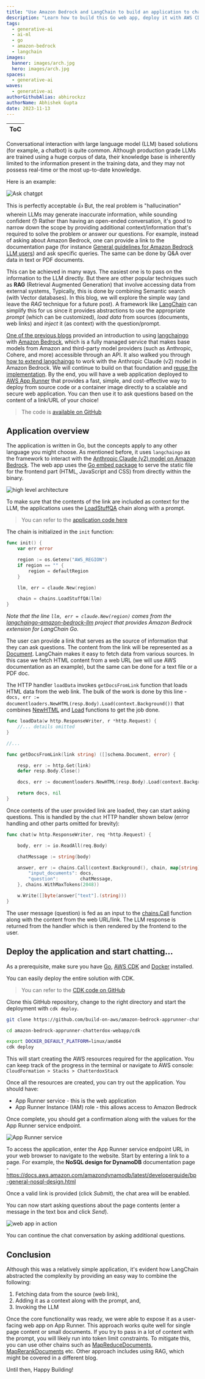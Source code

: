 ```yaml
---
title: "Use Amazon Bedrock and LangChain to build an application to chat with web pages"  
description: "Learn how to build this Go web app, deploy it with AWS CDK and start asking questions!"
tags:  
  - generative-ai
  - ai-ml
  - go
  - amazon-bedrock
  - langchain
images:
  banner: images/arch.jpg
  hero: images/arch.jpg
spaces:
  - generative-ai
waves:
  - generative-ai
authorGithubAlias: abhirockzz
authorName: Abhishek Gupta
date: 2023-11-13
---
```


|ToC|
|---|

Conversational interaction with large language model (LLM) based solutions (for example, a chatbot) is quite common. Although production grade LLMs are trained using a huge corpus of data, their knowledge base is inherently limited to the information present in the training data, and they may not possess real-time or the most up-to-date knowledge.

Here is an example:

![Ask chatgpt](images/chatgpt.png)

This is perfectly acceptable 👍 But, the real problem is "hallucination" wherein LLMs may generate inaccurate information, while sounding confident 😯 Rather than having an open-ended conversation, it's good to narrow down the scope by providing additional context/information that's required to solve the problem or answer our questions. For example, instead of asking about Amazon Bedrock, one can provide a link to the documentation page (for instance [General guidelines for Amazon Bedrock LLM users](https://docs.aws.amazon.com/bedrock/latest/userguide/general-guidelines-for-bedrock-users.html?sc_channel=el&sc_campaign=genaiwave&sc_content=amazon-bedrock-apprunner-chatterdox-webapp&sc_geo=mult&sc_country=mult&sc_outcome=acq)) and ask specific queries. The same can be done by Q&A over data in text or PDF documents.

This can be achieved in many ways. The easiest one is to pass on the information to the LLM directly. But there are other popular techniques such as **RAG** (Retrieval Augmented Generation) that involve accessing data from external systems, Typically, this is done by combining Semantic search (with Vector databases). In this blog, we will explore the simple way (and leave the *RAG* technique for a future post). A framework like [LangChain](https://www.langchain.com/) can simplify this for us since it provides abstractions to use the appropriate *prompt* (which can be customized), *load data* from sources (documents, web links) and *inject* it (as context) with the question/prompt. 

[One of the previous blogs](/posts/amazon-bedrock-langchaingo-llm) provided an introduction to using [langchaingo](https://github.com/tmc/langchaingo) with [Amazon Bedrock](https://docs.aws.amazon.com/bedrock/latest/userguide/what-is-bedrock.html?sc_channel=el&sc_campaign=genaiwave&sc_content=amazon-bedrock-apprunner-chatterdox-webapp&sc_geo=mult&sc_country=mult&sc_outcome=acq), which is a fully managed service that makes base models from Amazon and third-party model providers (such as Anthropic, Cohere, and more) accessible through an API. It also walked you through [how to extend langchaingo](/posts/amazon-bedrock-langchaingo-llm#langchaingo-implementation-for-amazon-bedrock) to work with the Anthropic Claude (v2) model in Amazon Bedrock. We will continue to build on that foundation and [reuse the implementation](https://github.com/build-on-aws/langchaingo-amazon-bedrock-llm). By the end, you will have a web application deployed to [AWS App Runner](https://docs.aws.amazon.com/apprunner/latest/dg/what-is-apprunner.html?sc_channel=el&sc_campaign=genaiwave&sc_content=amazon-bedrock-apprunner-chatterdox-webapp&sc_geo=mult&sc_country=mult&sc_outcome=acq) that provides a fast, simple, and cost-effective way to deploy from source code or a container image directly to a scalable and secure web application. You can then use it to ask questions based on the content of a link/URL of your choice!

> The code is [available on GitHub](https://github.com/build-on-aws/amazon-bedrock-apprunner-chatterdox-webapp)

## Application overview

The application is written in Go, but the concepts apply to any other language you might choose. As mentioned before, it uses `langchaingo` as the framework to interact with the [Anthropic Claude (v2) model on Amazon Bedrock](https://docs.aws.amazon.com/bedrock/latest/userguide/what-is-bedrock.html#models-supported?sc_channel=el&sc_campaign=genaiwave&sc_content=amazon-bedrock-apprunner-chatterdox-webapp&sc_geo=mult&sc_country=mult&sc_outcome=acq). The web app uses the [Go embed package](https://pkg.go.dev/embed) to serve the static file for the frontend part (HTML, JavaScript and CSS) from directly within the binary.

![high level architecture](images/arch.jpg)

To make sure that the contents of the link are included as context for the LLM, the applications uses the [LoadStuffQA](https://pkg.go.dev/github.com/tmc/langchaingo/chains#LoadStuffQA) chain along with a prompt.

> You can refer to the [application code here](https://github.com/build-on-aws/amazon-bedrock-apprunner-chatterdox-webapp/blob/main/web-app/main.go)

The chain is initialized in the `init` function:

```go
func init() {
	var err error

	region := os.Getenv("AWS_REGION")
	if region == "" {
		region = defaultRegion
	}

	llm, err = claude.New(region)

	chain = chains.LoadStuffQA(llm)
}
```

*Note that the line `llm, err = claude.New(region)` comes from the [langchaingo-amazon-bedrock-llm](https://github.com/build-on-aws/langchaingo-amazon-bedrock-llm) project that provides Amazon Bedrock extension for LangChain Go.*

The user can provide a link that serves as the source of information that they can ask questions. The content from the link will be represented as a [Document](https://pkg.go.dev/github.com/tmc/langchaingo/schema#Document). LangChain makes it easy to fetch data from various sources. In this case we fetch HTML content from a web URL (we will use AWS documentation as an example), but the same can be done for a text file or a PDF doc.

The HTTP handler `loadData` invokes `getDocsFromLink` function that loads HTML data from the web link. The bulk of the work is done by this line - `docs, err := documentloaders.NewHTML(resp.Body).Load(context.Background())` that combines [NewHTML](https://pkg.go.dev/github.com/tmc/langchaingo/documentloaders#HTML.Load) and [Load](https://pkg.go.dev/github.com/tmc/langchaingo/documentloaders#NewHTML) functions to get the job done. 

```go
func loadData(w http.ResponseWriter, r *http.Request) {
	//... details omitted
}

//...

func getDocsFromLink(link string) ([]schema.Document, error) {

	resp, err := http.Get(link)
	defer resp.Body.Close()

	docs, err := documentloaders.NewHTML(resp.Body).Load(context.Background())

	return docs, nil
}
```

Once contents of the user provided link are loaded, they can start asking questions. This is handled by the `chat` HTTP handler shown below (error handling and other parts omitted for brevity):

```go
func chat(w http.ResponseWriter, req *http.Request) {

	body, err := io.ReadAll(req.Body)

	chatMessage := string(body)

	answer, err := chains.Call(context.Background(), chain, map[string]any{
		"input_documents": docs,
		"question":        chatMessage,
	}, chains.WithMaxTokens(2048))

	w.Write([]byte(answer["text"].(string)))
}
```

The user message (question) is fed as an input to the [chains.Call](https://pkg.go.dev/github.com/tmc/langchaingo/chains#Call) function along with the content from the web URL/link. The LLM response is returned from the handler which is then rendered by the frontend to the user.

## Deploy the application and start chatting...

As a prerequisite, make sure you have [Go](https://go.dev/dl/), [AWS CDK](https://docs.aws.amazon.com/cdk/v2/guide/getting_started.html#getting_started_install?sc_channel=el&sc_campaign=genaiwave&sc_content=amazon-bedrock-apprunner-chatterdox-webapp&sc_geo=mult&sc_country=mult&sc_outcome=acq) and [Docker](https://docs.docker.com/get-docker/) installed. 

You can easily deploy the entire solution with CDK.

> You can refer to the [CDK code on GitHub](https://github.com/build-on-aws/amazon-bedrock-apprunner-chatterdox-webapp/blob/main/cdk/main.go)

Clone this GitHub repository, change to the right directory and start the deployment with `cdk deploy`.

```bash
git clone https://github.com/build-on-aws/amazon-bedrock-apprunner-chatterdox-webapp/

cd amazon-bedrock-apprunner-chatterdox-webapp/cdk

export DOCKER_DEFAULT_PLATFORM=linux/amd64
cdk deploy
```

This will start creating the AWS resources required for the application. You can keep track of the progress in the terminal or navigate to AWS console: `CloudFormation > Stacks > ChatterdoxStack`

Once all the resources are created, you can try out the application. You should have:

- App Runner service - this is the web application
- App Runner Instance (IAM) role - this allows access to Amazon Bedrock

Once complete, you should get a confirmation along with the values for the App Runner service endpoint.

![App Runner service](images/apprunner.png)

To access the application, enter the App Runner service endpoint URL in your web browser to navigate to the website. Start by entering a link to a page. For example, the **NoSQL design for DynamoDB** documentation page - https://docs.aws.amazon.com/amazondynamodb/latest/developerguide/bp-general-nosql-design.html

Once a valid link is provided (click *Submit*), the chat area will be enabled. 

You can now start asking questions about the page contents (enter a message in the text box and click *Send*).

![web app in action](images/chatterdox3.jpg)

You can continue the chat conversation by asking additional questions.

## Conclusion

Although this was a relatively simple application, it's evident how LangChain abstracted the complexity by providing an easy way to combine the following:

1. Fetching data from the source (web link), 
2. Adding it as a context along with the prompt, and,
3. Invoking the LLM

Once the core functionality was ready, we were able to expose it as a user-facing web app on App Runner. This approach works quite well for single page content or small documents. If you try to pass in a lot of content with the prompt, you will likely run into token limit constraints. To mitigate this, you can use other chains such as [MapReduceDocuments](https://pkg.go.dev/github.com/tmc/langchaingo/chains#MapReduceDocuments), [MapRerankDocuments](https://pkg.go.dev/github.com/tmc/langchaingo/chains#MapRerankDocuments) etc. Other approach includes using RAG, which might be covered in a different blog.

Until then, Happy Building!
